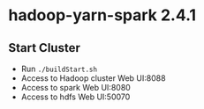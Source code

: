# hadoop-yarn-spark 2.4.1
## Start Cluster  
- Run `./buildStart.sh`
- Access to Hadoop cluster Web UI:8088
- Access to spark Web UI:8080
- Access to hdfs Web UI:50070
